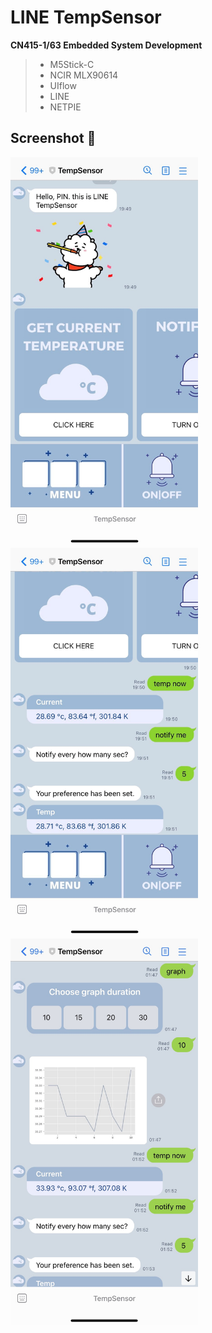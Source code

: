 # LINE TempSensor 
**CN415-1/63 Embedded System Development**

> - M5Stick-C <br>
> - NCIR MLX90614 <br>
> - UIflow <br>
> - LINE <br>
> - NETPIE <br>


## Screenshot :iphone:
<img src="https://raw.githubusercontent.com/keirace/temp_sensor/main/static/S__27549721.jpg" width="300"> <img src="https://raw.githubusercontent.com/keirace/temp_sensor/main/static/S__27549719.jpg" width="300"> <img src="https://raw.githubusercontent.com/keirace/temp_sensor/main/static/S__27549839.jpg" width="300">

